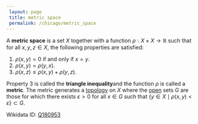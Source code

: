 ```yaml
---
 layout: page
 title: metric space
 permalink: /chicago/metric_space
---
```


A **metric space** is a set $X$ together with a function $\rho: X\times X \to \mathbb R$ such that for all $x,y,z \in X$, the following properties are satisfied:
1. $\rho(x,y) = 0$ if and only if $x=y$.
2. $\rho(x,y) = \rho(y,x)$.
3. $\rho(x,z) \leq \rho(x,y) + \rho(y,z)$. 

Property 3 is called the **triangle inequality**and the function $\rho$ is called a **metric**. The metric generates a [topology](https://mathgloss.github.io/MathGloss/topological_space) on $X$ where the [open](https://mathgloss.github.io/MathGloss/open) sets $G$ are those for which there exists $\varepsilon > 0$  for all $x \in G$ such that $\{y\in X\mid \rho(x,y) < \varepsilon\}\subset G$.

Wikidata ID: [Q180953](https://www.wikidata.org/wiki/Q180953)